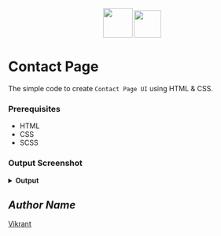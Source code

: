 <div align="center">
  <img height="60" src="https://user-images.githubusercontent.com/85709371/153715643-d0d2a5b8-3be9-41bc-9885-de1dc5808a20.png">
  <img height="55" src="https://user-images.githubusercontent.com/85709371/160286209-622d2990-13e6-46a3-9877-2a0b73bb386d.png">
</div>

# Contact Page
The simple code to create `Contact Page UI` using HTML & CSS.

### Prerequisites
- HTML
- CSS
- SCSS

### Output Screenshot
<details><summary><b>Output</b></summary>
  <p align="center">
    <a href="Outputs/output.png"><img src="https://user-images.githubusercontent.com/85709371/148729133-450b001c-969b-445e-8272-c71c896e9cb9.png" alt="output"></a>
  </p>
</details>

<!-- Visit <a href="https://thevkrant.github.io/Contact-page/">Here</a> -->

## *Author Name*
[Vikrant](https://github.com/thevkrant)
